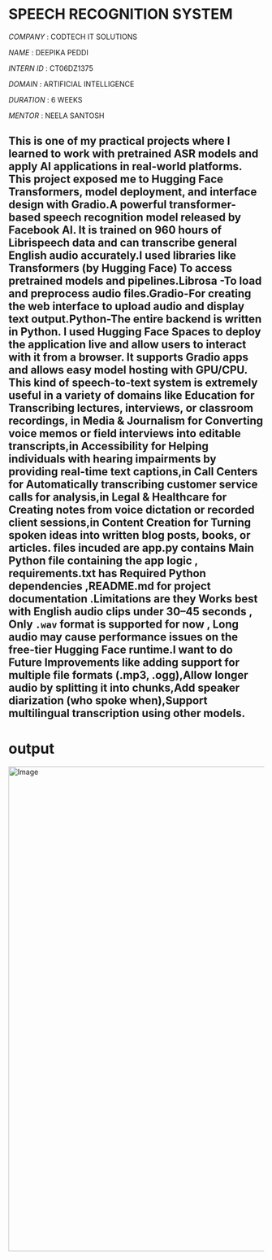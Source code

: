 # SPEECH RECOGNITION SYSTEM

*COMPANY* : CODTECH IT SOLUTIONS

*NAME* : DEEPIKA PEDDI

*INTERN ID* : CT06DZ1375

*DOMAIN* : ARTIFICIAL INTELLIGENCE

*DURATION* : 6 WEEKS

*MENTOR* : NEELA SANTOSH

## This is one of my practical projects where I learned to work with pretrained ASR models and apply AI applications in real-world platforms. This project exposed me to Hugging Face Transformers, model deployment, and interface design with Gradio.A powerful transformer-based speech recognition model released by Facebook AI. It is trained on 960 hours of Librispeech data and can transcribe general English audio accurately.I used libraries like  Transformers (by Hugging Face) To access pretrained models and pipelines.Librosa -To load and preprocess audio files.Gradio-For creating the web interface to upload audio and display text output.Python-The entire backend is written in Python. I used Hugging Face Spaces to deploy the application live and allow users to interact with it from a browser. It supports Gradio apps and allows easy model hosting with GPU/CPU. This kind of speech-to-text system is extremely useful in a variety of domains like Education for Transcribing lectures, interviews, or classroom recordings, in Media & Journalism for Converting voice memos or field interviews into editable transcripts,in Accessibility for Helping individuals with hearing impairments by providing real-time text captions,in Call Centers for Automatically transcribing customer service calls for analysis,in Legal & Healthcare for Creating notes from voice dictation or recorded client sessions,in Content Creation for Turning spoken ideas into written blog posts, books, or articles. files incuded are app.py contains  Main Python file containing the app logic , requirements.txt has Required Python dependencies ,README.md for project documentation .Limitations are they Works best with English audio clips under 30–45 seconds , Only `.wav` format is supported for now , Long audio may cause performance issues on the free-tier Hugging Face runtime.I want to do  Future Improvements like adding support for multiple file formats (.mp3, .ogg),Allow longer audio by splitting it into chunks,Add speaker diarization (who spoke when),Support multilingual transcription using other models.

# output

<img width="1910" height="953" alt="Image" src="https://github.com/user-attachments/assets/e5ab5ff2-c6de-4c4a-9716-9af1a5930bad" />
